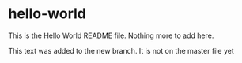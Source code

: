 # hello-world
This is the Hello World README file. Nothing more to add here.


This text was added to the new branch. It is not on the master file yet
